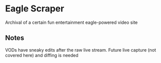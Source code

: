 # Eagle Scraper

Archival of a certain fun entertainment eagle-powered video site

## Notes

VODs have sneaky edits after the raw live stream. Future live capture (not covered here) and diffing is needed
